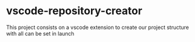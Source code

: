 # vscode-repository-creator
This project consists on a vscode extension to create our project structure with all can be set in launch
